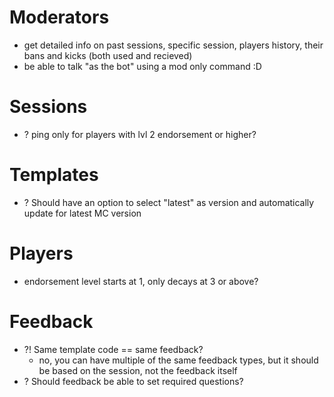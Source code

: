 # Moderators
- get detailed info on past sessions, specific session, players history, their bans and kicks (both used and recieved)
- be able to talk "as the bot" using a mod only command :D 

# Sessions
- ? ping only for players with lvl 2 endorsement or higher?

# Templates
- ? Should have an option to select "latest" as version and automatically update for latest MC version


# Players
- endorsement level starts at 1, only decays at 3 or above?

# Feedback
- ?! Same template code == same feedback?
	- no, you can have multiple of the same feedback types, but it should be based on the session, not the feedback itself
- ? Should feedback be able to set required questions?
